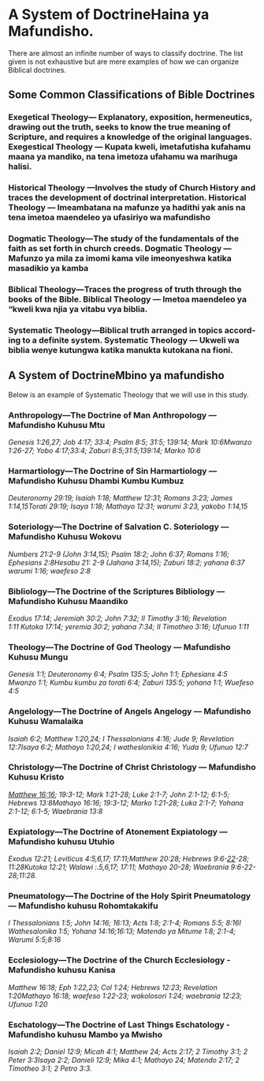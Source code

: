 <h1><span lang="en">A System of Doctrine</span><span lang="swa">Haina ya Mafundisho.</span></h1>
<p>
    <span lang="en">There are almost an infinite number of ways to classify doctrine. The list given is not exhaustive but are mere examples of how we can organize Biblical doctrines.</span>
    <span lang="swa"></span>
</p>

## Some Common Classifications of Bible Doctrines

<h3><span lang="en"><b>Exegetical Theology</b>&mdash; Explanatory&#44; exposition&#44; hermeneutics&#44; drawing out the truth&#44; seeks to know the true meaning of Scripture&#44; and requires a knowledge of the original languages. </span><span lang="swa"><b>Exegestical Theology </b>&mdash; Kupata kweli, imetafutisha kufahamu maana ya mandiko, na tena imetoza ufahamu wa marihuga halisi.  </span></h3>
<h3><span lang="en"><b>Historical Theology </b>&mdash;Involves the study of Church History and traces the development of doctrinal interpretation. </span><span lang="swa"><b>Historical Theology </b>&mdash; Imeambatana na mafunze ya hadithi yak anis na tena imetoa maendeleo ya ufasiriyo wa mafundisho  </span></h3>
<h3><span lang="en"><b>Dogmatic Theology</b>&mdash;The study of the fundamentals of the faith as set forth in church creeds. </span><span lang="swa"><b>Dogmatic Theology </b>&mdash; Mafunzo ya mila za imomi kama vile imeonyeshwa katika masadikio ya kamba  </span></h3>
<h3><span lang="en"><b>Biblical Theology</b>&mdash;Traces the progress of truth through the books of the Bible. </span><span lang="swa"><b>Biblical Theology </b>&mdash; Imetoa maendeleo ya &ldquo;kweli kwa njia ya vitabu vya biblia.  </span></h3>
<h3><span lang="en"><b>Systematic Theology</b>&mdash;Biblical truth arranged in topics according to a definite system. </span><span lang="swa"><b>Systematic Theology </b>&mdash; Ukweli wa biblia wenye kutungwa katika manukta kutokana na fioni. </span></h3>

<h2><span lang="en">A System of Doctrine</span><span lang="swa">Mbino ya mafundisho  </span></h2>

<p>
    <span lang="en">Below is an example of Systematic Theology that we will use in this study.</span>
    <span lang="swa"></span>   
</p>

<h3><span lang="en"><b>Anthropology</b>&mdash;The Doctrine of Man </span><span lang="swa"><b>Anthropology </b>&mdash; Mafundisho Kuhusu Mtu  </span></h3>
<p><span lang="en"><i>Genesis 1:26&#44;27; Job 4:17; 33:4; Psalm 8:5; 31:5; 139:14; Mark 10:6</i></span><span lang="swa"><i>Mwanzo 1:26-27; Yobo 4:17;33:4; Zaburi 8:5;31:5;139:14; Marko 10:6 </i></span></p>
<h3><span lang="en"><b>Harmartiology</b>&mdash;The Doctrine of Sin </span><span lang="swa"><b>Harmartiology </b>&mdash; Mafundisho Kuhusu Dhambi Kumbu Kumbuz  </span></h3>
<p><span lang="en"><i>Deuteronomy 29:19; Isaiah 1:18; Matthew 12:31; Romans 3:23; James 1:14&#44;15</i></span><span lang="swa"><i>Torati 29:19; Isaya 1:18; Mathayo 12:31; warumi 3:23, yakobo 1:14,15 </i></span></p>
<h3><span lang="en"><b>Soteriology</b>&mdash;The Doctrine of Salvation </span><span lang="swa">C. <b>Soteriology </b>&mdash; Mafundisho Kuhusu Wokovu  </span></h3>
<p><span lang="en"><i>Numbers 21:2-9 (John 3:14&#44;15); Psalm 18:2; John 6:37; Romans 1:16; Ephesians 2:8</i></span><span lang="swa"><i>Hesabu 21: 2-9 (Jahana 3:14,15); Zaburi 18:2; yahana 6:37 warumi 1:16; waefeso 2:8 </i></span></p>
<h3><span lang="en"> <b>Bibliology</b>&mdash;The Doctrine of the Scriptures </span><span lang="swa"> <b>Bibliology </b>&mdash; Mafundisho Kuhusu Maandiko  </span></h3>
<p><span lang="en"><i>Exodus 17:14; Jeremiah 30:2; John 7:32; II Timothy 3:16; Revelation 1:11</i></span><span lang="swa"><i> Kutoka 17:14; yeremia 30:2; yahana 7:34; II Timotheo 3:16; Ufunuo 1:11 </i></span></p>
<h3><span lang="en"><b>Theology</b>&mdash;The Doctrine of God </span><span lang="swa"><b>Theology </b>&mdash; Mafundisho Kuhusu Mungu  </span></h3>
<p><span lang="en"><i>Genesis 1:1; Deuteronomy 6:4; Psalm 135:5; John 1:1; Ephesians 4:5 </i></span><span lang="swa"><i>Mwanzo 1:1; Kumbu kumbu za torati 6:4; Zaburi 135:5; yohana 1:1; Wuefeso 4:5 </i></span></p>
<h3><span lang="en"><b>Angelology</b>&mdash;The Doctrine of Angels </span><span lang="swa"><b>Angelogy </b>&mdash; Mafundisho Kuhusu Wamalaika  </span></h3>
<p><span lang="en"><i>Isaiah 6:2; Matthew 1:20&#44;24; I Thessalonians 4:16; Jude 9; Revelation 12:7</i></span><span lang="swa"><i>Isaya 6:2; Mathayo 1:20,24; I watheslonikia 4:16; Yuda 9; Ufunuo 12:7 </i></span></p>
<h3><span lang="en"><b>Christology</b>&mdash;The Doctrine of Christ </span><span lang="swa"><b>Christology </b>&mdash; Mafundisho Kuhusu Kristo  </span></h3>
<p><span lang="en"><i><u>Matthew 16:16</u>; 19:3-12; Mark 1:21-28; Luke 2:1-7; John 2:1-12; 6:1-5; Hebrews 13:8</i></span><span lang="swa"><i>Mathayo 16:16; 19:3-12; Marko 1:21-28; Luka 2:1-7; Yohana 2:1-12; 6:1-5; Waebrania 13:8 </i></span></p>
<h3><span lang="en"><b>Expiatology</b>&mdash;The Doctrine of Atonement </span><span lang="swa"><b>Expiatology </b>&mdash; Mafundisho kuhusu Utuhio  </span></h3>
<p><span lang="en"><i>Exodus 12:21; Leviticus 4:5&#44;6&#44;17; 17:11;Matthew 20:28; Hebrews 9:6-<u>22</u>-28; 11:28</i></span><span lang="swa"><i>Kutoka 12:21; Walawi :.5,6,17; 17:11; Mathayo 20-28; Waebrania 9:6-22-28;11:28. </i></span></p>
<h3><span lang="en"><b>Pneumatology</b>&mdash;The Doctrine of the Holy Spirit </span><span lang="swa"><b>Pneumatology </b>&mdash; Mafundisho kuhusu Rohomtakakifu  </span></h3>
<p><span lang="en"><i>I Thessalonians 1:5; John 14:16; 16:13; Acts 1:8; 2:1-4; Romans 5:5; 8:16</i></span><span lang="swa"><i>I Wathesalonika 1:5; Yohana 14:16;16:13; Matendo ya Mitume 1:8; 2:1-4; Warumi 5:5;8:16 </i></span></p>
<h3><span lang="en"><b>Ecclesiology</b>&mdash;The Doctrine of the Church </span><span lang="swa"><b>Ecclesiology </b>-Mafundisho kuhusu Kanisa  </span></h3>
<p><span lang="en"><i>Matthew 16:18; Eph 1:22&#44;23; Col 1:24; Hebrews 12:23; Revelation 1:20</i></span><span lang="swa"><i>Mathayo 16:18; waefeso 1:22-23; wakolosori 1:24; waebrania 12:23; Ufunuo 1:20 </i></span></p>
<h3><span lang="en"><b>Eschatology</b>&mdash;The Doctrine of Last Things </span><span lang="swa"><b>Eschatology </b>- Mafundisho kuhusu Mambo ya Mwisho  </span></h3>
<p><span lang="en"><i>Isaiah 2:2; Daniel 12:9; Micah 4:1; Matthew 24; Acts 2:17; 2 Timothy 3:1; 2 Peter 3:3</i></span><span lang="swa"><i>Isaya 2:2; Danieli 12:9; Mika 4:1; Mathayo 24; Matendo 2:17; 2 Timotheo 3:1; 2 Petro 3:3. </i></span></p>